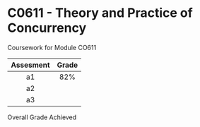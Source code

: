 # C0611 - Theory and Practice of Concurrency

Coursework for Module CO611

| Assesment | Grade |
| :---: | :---: |
|a1         |  82%  |
|a2         |       |
|a3         |       |

Overall Grade Achieved
